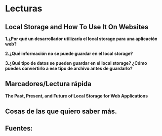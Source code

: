 # Lecturas

## Local Storage and How To Use It On Websites

**1.¿Por qué un desarrollador utilizaría el local storage para una aplicación web?**


**2.¿Qué información no se puede guardar en el local storage?**

**3.¿Qué tipo de datos se pueden guardar en el local storage? ¿Cómo puedes convertirlo a ese tipo de archivo antes de guardarlo?**

## Marcadores/Lectura rápida

**The Past, Present, and Future of Local Storage for Web Applications**

## Cosas de las que quiero saber más.

## Fuentes: 

